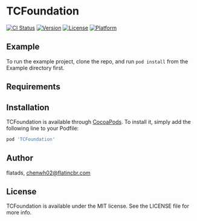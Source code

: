 # TCFoundation

[![CI Status](https://img.shields.io/travis/flatads/TCFoundation.svg?style=flat)](https://travis-ci.org/flatads/TCFoundation)
[![Version](https://img.shields.io/cocoapods/v/TCFoundation.svg?style=flat)](https://cocoapods.org/pods/TCFoundation)
[![License](https://img.shields.io/cocoapods/l/TCFoundation.svg?style=flat)](https://cocoapods.org/pods/TCFoundation)
[![Platform](https://img.shields.io/cocoapods/p/TCFoundation.svg?style=flat)](https://cocoapods.org/pods/TCFoundation)

## Example

To run the example project, clone the repo, and run `pod install` from the Example directory first.

## Requirements

## Installation

TCFoundation is available through [CocoaPods](https://cocoapods.org). To install
it, simply add the following line to your Podfile:

```ruby
pod 'TCFoundation'
```

## Author

flatads, chenwh02@flatincbr.com

## License

TCFoundation is available under the MIT license. See the LICENSE file for more info.
